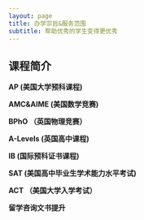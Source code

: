 ```yaml
---
layout: page
title: 办学宗旨&服务范围
subtitle: 帮助优秀的学生变得更优秀
---
```



## 课程简介

**AP (美国大学预科课程)**

**AMC&AIME (美国数学竞赛)**

**BPhO （英国物理竞赛）**

**A-Levels (英国高中课程)**

**IB (国际预科证书课程)**

**SAT (美国高中毕业生学术能力水平考试)**

**ACT （美国大学入学考试）**

**留学咨询文书提升**








